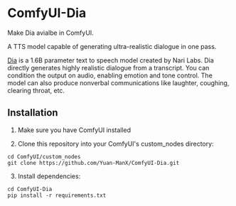 # ComfyUI-Dia

Make Dia avialbe in ComfyUI.

A TTS model capable of generating ultra-realistic dialogue in one pass.

[Dia](https://github.com/nari-labs/dia) is a 1.6B parameter text to speech model created by Nari Labs. Dia directly generates highly realistic dialogue from a transcript. You can condition the output on audio, enabling emotion and tone control. The model can also produce nonverbal communications like laughter, coughing, clearing throat, etc.



## Installation

1. Make sure you have ComfyUI installed

2. Clone this repository into your ComfyUI's custom_nodes directory:
```
cd ComfyUI/custom_nodes
git clone https://github.com/Yuan-ManX/ComfyUI-Dia.git
```

3. Install dependencies:
```
cd ComfyUI-Dia
pip install -r requirements.txt
```

